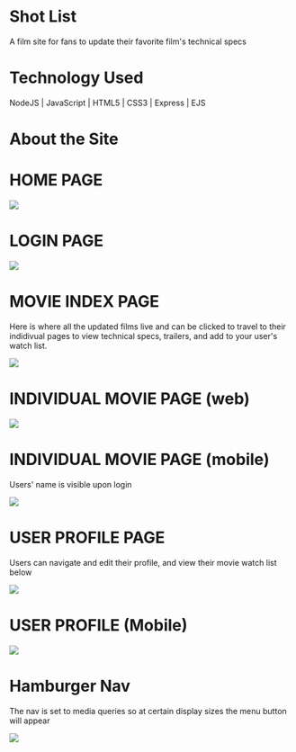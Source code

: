 # Shot List 
A film site for fans to update their favorite film's technical specs

# Technology Used 
NodeJS | JavaScript | HTML5 | CSS3 | Express | EJS 

# About the Site 

# HOME PAGE
![](https://i.imgur.com/a4PoLSK.jpg)

# LOGIN PAGE 
![](https://imgur.com/Rtk4N6U.jpg)

# MOVIE INDEX PAGE 
Here is where all the updated films live and can be clicked to travel to their indidivual pages to view 
technical specs, trailers, and add to your user's watch list. 

![](https://imgur.com/TuC8Cv6.jpg)

# INDIVIDUAL MOVIE PAGE (web)
![](https://imgur.com/0ZkvCeW.jpg)

# INDIVIDUAL MOVIE PAGE (mobile)
Users' name is visible upon login 

![](https://imgur.com/WCZ9Kmm.jpg)


# USER PROFILE PAGE 
Users can navigate and edit their profile, and 
view their movie watch list below 

![](https://imgur.com/ptI5dUZ.jpg)

# USER PROFILE (Mobile) 

![](https://imgur.com/A8PQqwS.jpg)

# Hamburger Nav 
The nav is set to media queries so at certain display sizes the menu button will appear 

![](https://imgur.com/pwx8WSv.jpg)

